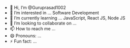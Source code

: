 - 👋 Hi, I’m @Guruprasad1002
- 👀 I’m interested in ... Software Development
- 🌱 I’m currently learning ... JavaScript, React JS, Node JS
- 💞️ I’m looking to collaborate on ...
- 📫 How to reach me ...
- 😄 Pronouns: ...
- ⚡ Fun fact: ...

<!---
Guruprasad1002/Guruprasad1002 is a ✨ special ✨ repository because its `README.md` (this file) appears on your GitHub profile.
You can click the Preview link to take a look at your changes.
--->
